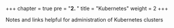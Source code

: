 +++
chapter = true
pre = "<b>2. </b>"
title = "Kubernetes"
weight = 2
+++

Notes and links helpful for administration of Kubernetes clusters